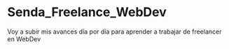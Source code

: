 # Senda_Freelance_WebDev
Voy a subir mis avances día por día para aprender a trabajar de freelancer en WebDev
